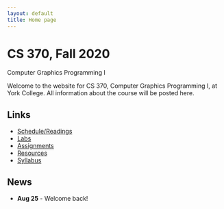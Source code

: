 ```yaml
---
layout: default
title: Home page
---
```


# CS 370, Fall 2020

<div id="subtitle">Computer Graphics Programming I</div>

Welcome to the website for CS 370, Computer Graphics Programming I, at York College.  All information about the course will be posted here.

## Links

* [Schedule/Readings](schedule.html)
* [Labs](labs/index.html)
* [Assignments](assign/index.html)
* [Resources](resources/index.html)
* [Syllabus](syllabus.html)

## News
* **Aug 25** - Welcome back!

<!--
* **Sept 12** - [Assignment 1](assign/assign01.html)  (Don Quixote) Due.
* **Sept 20** - [Assignment 2](assign/assign02.html) (Rollin Train) Milestone 1 Due.
* **Sept 26**/**Sept 30** - [Assignment 2](assign/assign02.html) (Rollin Train) Milestone 2 Due.
* **Oct 1 - EXAM I**
* **Oct 15** - NO CLASS - Fall Break.
* **Oct 17** - [Assignment 3](assign/assign03.html) (Limelight) Milestone 1 Due.
* **Oct 22** - [Final Project](assign/project.html), Milestone 1 Demo.
* **Oct 30** - [Assignment 3](assign/assign03.html) (Limelight) Milestone 2 Due.
* **Oct 31 - EXAM II**
* **Nov 12** - [Assignment 4](assign/assign04.html) (TeaMan) Milestone 1 Due.
* **Nov 20** - [Assignment 4](assign/assign04.html) (TeaMan) Milestone 2 Due.
* **Nov 21 - EXAM III**
* **Nov 26** - [Final Project](assign/project.html), Milestone 2 Demo.
* **Nov 28** - NO CLASS - Thanksgiving Break.
* **Dec 12/14 -** [FINAL PROJECT](assign/project.html) **DUE.**
-->